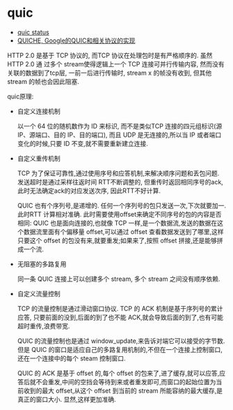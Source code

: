# quic
- [quic status](https://datatracker.ietf.org/wg/quic/about/)
- [QUICHE, Google的QUIC和相关协议的实现](https://quiche.googlesource.com/quiche/)

HTTP 2.0 是基于 TCP 协议的, 而TCP 协议在处理包时是有严格顺序的. 虽然 HTTP 2.0 通
过多个 stream使得逻辑上一个 TCP 连接可并行传输内容, 然而没有关联的数据到了tcp层, 一前一后进行传输时, stream x 的帧没有收到, 但其他 stream 的帧也会因此阻塞.

quic原理:
- 自定义连接机制

    以一个 64 位的随机数作为 ID 来标识, 而不是类似TCP 连接的四元组标识(源 IP、源端口、目的 IP、目的端口), 而且 UDP 是无连接的,所以当 IP 或者端口变化的时候,只要 ID 不变,就不需要重新建立连接.
- 自定义重传机制

    TCP 为了保证可靠性,通过使用序号和应答机制,来解决顺序问题和丢包问题. 发送超时是通过采样往返时间 RTT不断调整的, 但重传时返回相同序号的ack, 此时无法确定ack的对应发送次序, 因此RTT不好计算.

    QUIC 也有个序列号,是递增的. 任何一个序列号的包只发送一次,下次就要加一. 此时RTT 计算相对准确. 此时需要使用offset来确定不同序号的包的内容是否相同: QUIC 也是面向连接的,也就像 TCP 一样,是一个数据流,发送的数据在这个数据流里面有个偏移量 offset,可以通过 offset 查看数据发送到了哪里,这样只要这个 offset 的包没有来,就要重发;如果来了,按照 offset 拼接,还是能够拼成一个流.
- 无阻塞的多路复用

    同一条 QUIC 连接上可以创建多个 stream, 多个 stream 之间没有顺序依赖.

- 自定义流量控制

    TCP 的流量控制是通过滑动窗口协议. TCP 的 ACK 机制是基于序列号的累计应答, 只要前面的没到,后面的到了也不能 ACK,就会导致后面的到了,也有可能超时重传,浪费带宽.
    
    QUIC 的流量控制也是通过 window_update,来告诉对端它可以接受的字节数. 但是 QUIC 的窗口是适应自己的多路复用机制的,不但在一个连接上控制窗口,还在一个连接中的每个 steam 控制窗口.

    QUIC 的 ACK 是基于 offset 的,每个 offset 的包来了,进了缓存,就可以应答,应答后就不会重发,中间的空挡会等待到来或者重发即可,而窗口的起始位置为当前收到的最大 offset,从这个 offset 到当前的 stream 所能容纳的最大缓存,是真正的窗口大小. 显然,这样更加准确.